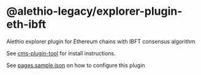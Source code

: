 # @alethio-legacy/explorer-plugin-eth-ibft

Alethio explorer plugin for Ethereum chains with IBFT consensus algorithm

See [cms-plugin-tool](https://github.com/Alethio/cms-plugin-tool) for install instructions.

See [pages.sample.json](pages.sample.json) on how to configure this plugin
